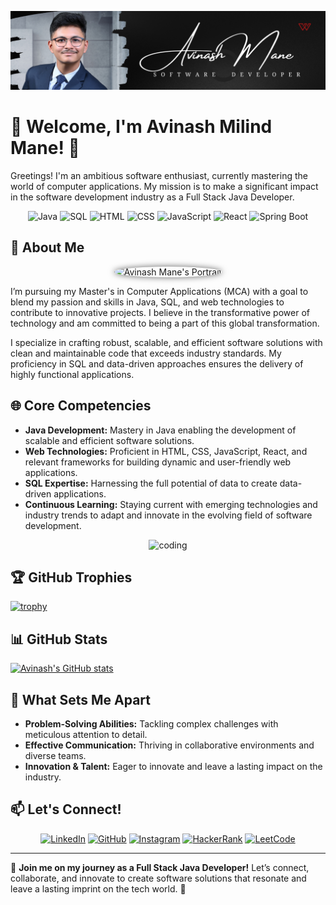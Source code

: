 ![logo](https://github.com/AVINASHMANE10/AVINASHMANE10/blob/main/1.png)
# 🌟 Welcome, I'm Avinash Milind Mane! 🌟

Greetings! I'm an ambitious software enthusiast, currently mastering the world of computer applications. My mission is to make a significant impact in the software development industry as a Full Stack Java Developer.

<div align="center">
  
![Java](https://img.shields.io/badge/Java-%23ED8B00.svg?&style=for-the-badge&logo=java&logoColor=white) 
![SQL](https://img.shields.io/badge/SQL-%2300f.svg?&style=for-the-badge&logo=sql&logoColor=white) 
![HTML](https://img.shields.io/badge/HTML-%23E34F26.svg?&style=for-the-badge&logo=html5&logoColor=white) 
![CSS](https://img.shields.io/badge/CSS-%231572B6.svg?&style=for-the-badge&logo=css3&logoColor=white) 
![JavaScript](https://img.shields.io/badge/JavaScript-%23F7DF1E.svg?&style=for-the-badge&logo=javascript&logoColor=black)
![React](https://img.shields.io/badge/React-%2361DAFB.svg?&style=for-the-badge&logo=react&logoColor=white)
![Spring Boot](https://img.shields.io/badge/Spring_Boot-%236DB33F.svg?&style=for-the-badge&logo=spring-boot)

</div>

## 🚀 About Me

<div align="center">
  <img src="https://drive.google.com/uc?export=view&id=1s219Ul_DtbNiTOYmJEHkE4p9wa7nNyOP" width="200" alt="Avinash Mane's Portrait" style="border-radius: 50%; box-shadow: 0px 0px 10px 1px rgba(0, 0, 0, 0.5);">
</div>

I’m pursuing my Master's in Computer Applications (MCA) with a goal to blend my passion and skills in Java, SQL, and web technologies to contribute to innovative projects. I believe in the transformative power of technology and am committed to being a part of this global transformation.

I specialize in crafting robust, scalable, and efficient software solutions with clean and maintainable code that exceeds industry standards. My proficiency in SQL and data-driven approaches ensures the delivery of highly functional applications.

## 🌐 Core Competencies

- **Java Development:** Mastery in Java enabling the development of scalable and efficient software solutions.
- **Web Technologies:** Proficient in HTML, CSS, JavaScript, React, and relevant frameworks for building dynamic and user-friendly web applications.
- **SQL Expertise:** Harnessing the full potential of data to create data-driven applications.
- **Continuous Learning:** Staying current with emerging technologies and industry trends to adapt and innovate in the evolving field of software development.

 <p align="center">
  <img width="400" src="https://www.bing.com/th/id/OGC.03a4a5f034bf0bafa661fd8a8aabedc8?pid=1.7&rurl=https%3a%2f%2fmedia4.giphy.com%2fmedia%2fqgQUggAC3Pfv687qPC%2fgiphy.gif&ehk=8n99EYz55CMT7Ceoj1W7rwPlAKpXagjyDo4K30Lm%2faM%3d" alt="coding">
</p>

## 🏆 GitHub Trophies

[![trophy](https://github-profile-trophy.vercel.app/?username=AVINASHMANE10&theme=nord&column=7)](https://github.com/ryo-ma/github-profile-trophy)

## 📊 GitHub Stats

[![Avinash's GitHub stats](https://github-readme-stats.vercel.app/api?username=AVINASHMANE10&show_icons=true&theme=radical)](https://github.com/AVINASHMANE10/github-readme-stats)
 
## 🌱 What Sets Me Apart

- **Problem-Solving Abilities:** Tackling complex challenges with meticulous attention to detail.
- **Effective Communication:** Thriving in collaborative environments and diverse teams.
- **Innovation & Talent:** Eager to innovate and leave a lasting impact on the industry.

## 📫 Let's Connect!
<div align="center">
  
[![LinkedIn](https://img.shields.io/badge/LinkedIn-%230077B5.svg?&style=for-the-badge&logo=linkedin&logoColor=white)](https://www.linkedin.com/in/avinash-mane-developer10)
[![GitHub](https://img.shields.io/badge/GitHub-%23121011.svg?&style=for-the-badge&logo=github&logoColor=white)](https://github.com/AVINASHMANE10)
[![Instagram](https://img.shields.io/badge/Instagram-%23E4405F.svg?&style=for-the-badge&logo=instagram&logoColor=white)](https://www.instagram.com/avinashmane982/)
[![HackerRank](https://img.shields.io/badge/HackerRank-%2300EA64.svg?&style=for-the-badge&logo=hackerrank&logoColor=white)](https://www.hackerrank.com/maneavinash818)
[![LeetCode](https://img.shields.io/badge/LeetCode-%23FFA116.svg?&style=for-the-badge&logo=leetcode&logoColor=white)](https://leetcode.com/AvinashMMane10/)

</div>

---

🔗 **Join me on my journey as a Full Stack Java Developer!** Let’s connect, collaborate, and innovate to create software solutions that resonate and leave a lasting imprint on the tech world. 🚀
